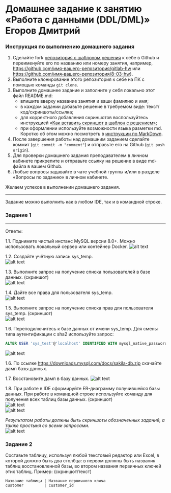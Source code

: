# Домашнее задание к занятию «Работа с данными (DDL/DML)» Егоров Дмитрий

### Инструкция по выполнению домашнего задания

1. Сделайте fork [репозитория c шаблоном решения](https://github.com/netology-code/sys-pattern-homework) к себе в Github и переименуйте его по названию или номеру занятия, например, https://github.com/имя-вашего-репозитория/gitlab-hw или https://github.com/имя-вашего-репозитория/8-03-hw).
2. Выполните клонирование этого репозитория к себе на ПК с помощью команды `git clone`.
3. Выполните домашнее задание и заполните у себя локально этот файл README.md:
   - впишите вверху название занятия и ваши фамилию и имя;
   - в каждом задании добавьте решение в требуемом виде: текст/код/скриншоты/ссылка;
   - для корректного добавления скриншотов воспользуйтесь инструкцией [«Как вставить скриншот в шаблон с решением»](https://github.com/netology-code/sys-pattern-homework/blob/main/screen-instruction.md);
   - при оформлении используйте возможности языка разметки md. Коротко об этом можно посмотреть в [инструкции по MarkDown](https://github.com/netology-code/sys-pattern-homework/blob/main/md-instruction.md).
4. После завершения работы над домашним заданием сделайте коммит (`git commit -m "comment"`) и отправьте его на Github (`git push origin`).
5. Для проверки домашнего задания преподавателем в личном кабинете прикрепите и отправьте ссылку на решение в виде md-файла в вашем Github.
6. Любые вопросы задавайте в чате учебной группы и/или в разделе «Вопросы по заданию» в личном кабинете.

Желаем успехов в выполнении домашнего задания.

---

Задание можно выполнить как в любом IDE, так и в командной строке.

### Задание 1  
---
Ответы:  

1.1. Поднимите чистый инстанс MySQL версии 8.0+. Можно использовать локальный сервер или контейнер Docker.
![alt text](screnshoot/1.1.png)  

1.2. Создайте учётную запись sys_temp.  
![alt text](screnshoot/1.2.png)  

1.3. Выполните запрос на получение списка пользователей в базе данных. (скриншот)  
![alt text](screnshoot/1.3.png)  


1.4. Дайте все права для пользователя sys_temp.  
![alt text](screnshoot/1.4.png)

1.5. Выполните запрос на получение списка прав для пользователя sys_temp. (скриншот)  
![alt text](screnshoot/1.5.png)  


1.6. Переподключитесь к базе данных от имени sys_temp. 
Для смены типа аутентификации с sha2 используйте запрос: 
```sql
ALTER USER 'sys_test'@'localhost' IDENTIFIED WITH mysql_native_password BY 'password';
```

![alt text](screnshoot/1.6.png)  



1.6. По ссылке https://downloads.mysql.com/docs/sakila-db.zip скачайте дамп базы данных.

1.7. Восстановите дамп в базу данных.
![alt text](screnshoot/1.7.png)


1.8. При работе в IDE сформируйте ER-диаграмму получившейся базы данных. При работе в командной строке используйте команду для получения всех таблиц базы данных. (скриншот)  
![alt text](screnshoot/1.8.png)  
![alt text](screnshoot/1.9.png)

*Результатом работы должны быть скриншоты обозначенных заданий, а также простыня со всеми запросами.*  
![alt text](screnshoot/1.10.png)


### Задание 2
Составьте таблицу, используя любой текстовый редактор или Excel, в которой должно быть два столбца: в первом должны быть названия таблиц восстановленной базы, во втором названия первичных ключей этих таблиц. Пример: (скриншот/текст)
```
Название таблицы | Название первичного ключа
customer         | customer_id
```

